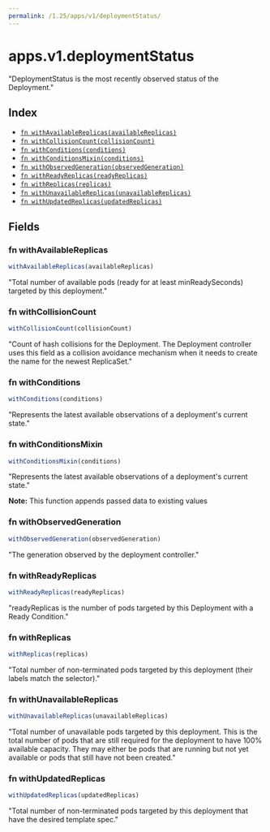 ```yaml
---
permalink: /1.25/apps/v1/deploymentStatus/
---
```


# apps.v1.deploymentStatus

"DeploymentStatus is the most recently observed status of the Deployment."

## Index

* [`fn withAvailableReplicas(availableReplicas)`](#fn-withavailablereplicas)
* [`fn withCollisionCount(collisionCount)`](#fn-withcollisioncount)
* [`fn withConditions(conditions)`](#fn-withconditions)
* [`fn withConditionsMixin(conditions)`](#fn-withconditionsmixin)
* [`fn withObservedGeneration(observedGeneration)`](#fn-withobservedgeneration)
* [`fn withReadyReplicas(readyReplicas)`](#fn-withreadyreplicas)
* [`fn withReplicas(replicas)`](#fn-withreplicas)
* [`fn withUnavailableReplicas(unavailableReplicas)`](#fn-withunavailablereplicas)
* [`fn withUpdatedReplicas(updatedReplicas)`](#fn-withupdatedreplicas)

## Fields

### fn withAvailableReplicas

```ts
withAvailableReplicas(availableReplicas)
```

"Total number of available pods (ready for at least minReadySeconds) targeted by this deployment."

### fn withCollisionCount

```ts
withCollisionCount(collisionCount)
```

"Count of hash collisions for the Deployment. The Deployment controller uses this field as a collision avoidance mechanism when it needs to create the name for the newest ReplicaSet."

### fn withConditions

```ts
withConditions(conditions)
```

"Represents the latest available observations of a deployment's current state."

### fn withConditionsMixin

```ts
withConditionsMixin(conditions)
```

"Represents the latest available observations of a deployment's current state."

**Note:** This function appends passed data to existing values

### fn withObservedGeneration

```ts
withObservedGeneration(observedGeneration)
```

"The generation observed by the deployment controller."

### fn withReadyReplicas

```ts
withReadyReplicas(readyReplicas)
```

"readyReplicas is the number of pods targeted by this Deployment with a Ready Condition."

### fn withReplicas

```ts
withReplicas(replicas)
```

"Total number of non-terminated pods targeted by this deployment (their labels match the selector)."

### fn withUnavailableReplicas

```ts
withUnavailableReplicas(unavailableReplicas)
```

"Total number of unavailable pods targeted by this deployment. This is the total number of pods that are still required for the deployment to have 100% available capacity. They may either be pods that are running but not yet available or pods that still have not been created."

### fn withUpdatedReplicas

```ts
withUpdatedReplicas(updatedReplicas)
```

"Total number of non-terminated pods targeted by this deployment that have the desired template spec."